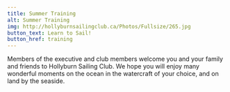 ```yaml
---
title: Summer Training
alt: Summer Training
img: http://hollyburnsailingclub.ca/Photos/Fullsize/265.jpg
button_text: Learn to Sail!
button_href: training
---
```

Members of the executive and club members welcome you and your family and friends to Hollyburn Sailing Club. We hope you will enjoy many wonderful moments on the ocean in the watercraft of your choice, and on land by the seaside.
